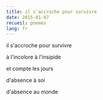 ```yaml
---
title: il s'accroche pour survivre
date: 2015-01-07
recueil: poemes
lang: fr
---
```


il s'accroche pour survivre

à l'incolore à l'insipide

et compte les jours

d'absence à soi

d'absence au monde
